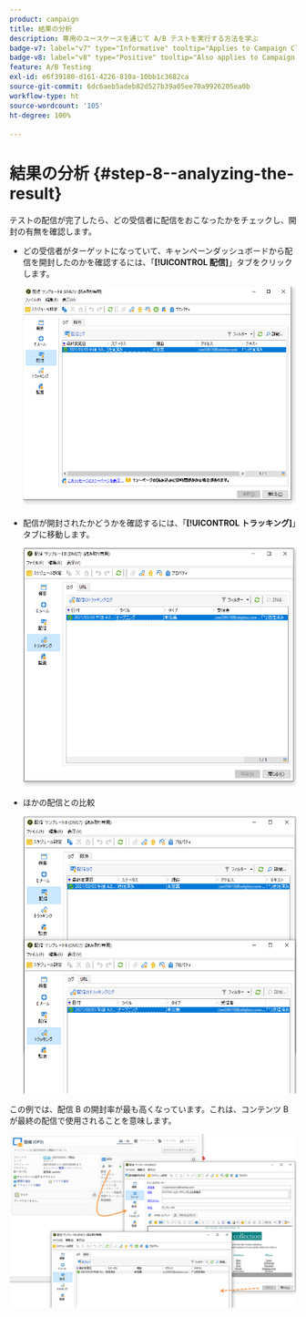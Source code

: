 ```yaml
---
product: campaign
title: 結果の分析
description: 専用のユースケースを通じて A/B テストを実行する方法を学ぶ
badge-v7: label="v7" type="Informative" tooltip="Applies to Campaign Classic v7"
badge-v8: label="v8" type="Positive" tooltip="Also applies to Campaign v8"
feature: A/B Testing
exl-id: e6f39180-d161-4226-810a-10bb1c3682ca
source-git-commit: 6dc6aeb5adeb82d527b39a05ee70a9926205ea0b
workflow-type: ht
source-wordcount: '105'
ht-degree: 100%

---
```


# 結果の分析 {#step-8--analyzing-the-result}



テストの配信が完了したら、どの受信者に配信をおこなったかをチェックし、開封の有無を確認します。

* どの受信者がターゲットになっていて、キャンペーンダッシュボードから配信を開封したのかを確認するには、「**[!UICONTROL 配信]**」タブをクリックします。

   ![](assets/use_case_abtesting_analysis_001.png)

* 配信が開封されたかどうかを確認するには、「**[!UICONTROL トラッキング]**」タブに移動します。

   ![](assets/use_case_abtesting_analysis_002.png)

* ほかの配信との比較

   ![](assets/use_case_abtesting_analysis_003.png)

この例では、配信 B の開封率が最も高くなっています。これは、コンテンツ B が最終の配信で使用されることを意味します。

![](assets/use_case_abtesting_analysis_004.png)
